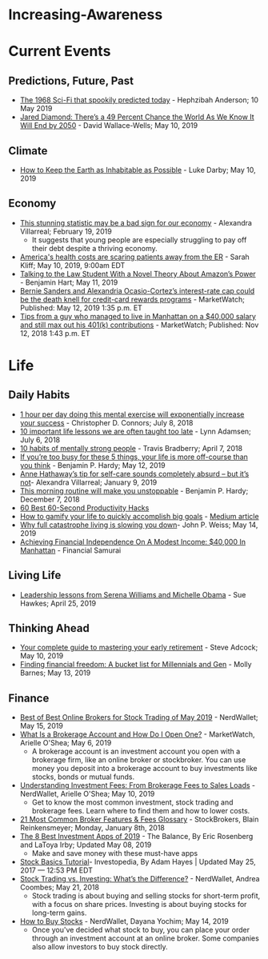 # Increasing-Awareness

# Current Events
## Predictions, Future, Past
* [The 1968 Sci-Fi that spookily predicted today](http://www.bbc.com/culture/story/20190509-the-1968-sci-fi-that-spookily-predicted-today?utm_source=pocket-newtab) - Hephzibah Anderson; 10 May 2019
* [Jared Diamond: There’s a 49 Percent Chance the World As We Know It Will End by 2050](http://nymag.com/intelligencer/2019/05/jared-diamond-on-his-new-book-upheaval.html?utm_source=pocket-newtab) - David Wallace-Wells; May 10, 2019

## Climate
* [How to Keep the Earth as Inhabitable as Possible](https://www.gq.com/story/uninhabitable-earth-david-wallace-wells-interview?utm_source=pocket-newtab) - Luke Darby; May 10, 2019

## Economy
* [This stunning statistic may be a bad sign for our economy](https://www.theladders.com/career-advice/this-stunning-statistic-may-be-a-bad-sign-for-our-economy?utm_swu=6280&utm_content=2/19-DNL%20MorningBrew&utm_term=DNL-2-19-19&utm_medium=email&utm_campaign=daily-newsletter&utm_source=member) - Alexandra Villarreal; February 19, 2019
  * It suggests that young people are especially struggling to pay off their debt despite a thriving economy.
* [America's health costs are scaring patients away from the ER](https://www.vox.com/health-care/2019/5/10/18526696/health-care-costs-er-emergency-room) - Sarah Kliff; May 10, 2019, 9:00am EDT 
* [Talking to the Law Student With a Novel Theory About Amazon’s Power](http://nymag.com/intelligencer/2019/05/amazon-antitrust-monopoly.html) - Benjamin Hart; May 11, 2019
* [Bernie Sanders and Alexandria Ocasio-Cortez’s interest-rate cap could be the death knell for credit-card rewards programs](https://www.marketwatch.com/story/how-bernie-sanders-and-alexandria-ocasio-cortezs-proposal-to-cap-credit-card-interest-rates-at-15-could-hurt-consumers-2019-05-10) - MarketWatch; Published: May 12, 2019 1:35 p.m. ET
* [Tips from a guy who managed to live in Manhattan on a $40,000 salary and still max out his 401(k) contributions](https://www.marketwatch.com/story/tips-from-a-guy-who-managed-to-live-in-manhattan-on-a-40000-salary-and-still-max-out-his-401k-contributions-2018-11-12) - MarketWatch; Published: Nov 12, 2018 1:43 p.m. ET

# Life
## Daily Habits
* [1 hour per day doing this mental exercise will exponentially increase your success](https://www.theladders.com/career-advice/1-hour-per-day-doing-this-mental-exercise-will-exponentially-increase-your-success) - Christopher D. Connors; July 8, 2018
* [10 important life lessons we are often taught too late](https://www.theladders.com/career-advice/10-important-life-lessons-we-are-often-taught-too-late) - Lynn Adamsen; July 6, 2018
* [10 habits of mentally strong people](https://www.theladders.com/career-advice/10-habits-of-mentally-strong-people) - Travis Bradberry; April 7, 2018
* [If you’re too busy for these 5 things, your life is more off-course than you think](https://www.theladders.com/career-advice/if-youre-too-busy-for-these-things-your-life-is-more-off-course-than-you-think) - Benjamin P. Hardy; May 12, 2019
* [Anne Hathaway’s tip for self-care sounds completely absurd – but it’s not](https://www.theladders.com/career-advice/anne-hathaways-tip-for-self-care-sounds-completely-absurd-but-its-not)- Alexandra Villarreal; January 9, 2019
* [This morning routine will make you unstoppable](https://www.theladders.com/career-advice/this-morning-routine-will-make-you-unstoppable) - Benjamin P. Hardy; December 7, 2018
* [60 Best 60-Second Productivity Hacks](https://bestlifeonline.com/60-second-productivity-hacks/)
* [How to gamify your life to quickly accomplish big goals](https://www.theladders.com/career-advice/how-to-gamify-your-life-to-quickly-accomplish-big-goals) - [Medium article](https://medium.com/the-mission/how-to-gamify-your-life-to-quickly-accomplish-big-goals-b81721299912)
* [Why full catastrophe living is slowing you down](https://www.theladders.com/career-advice/why-full-catastrophe-living-is-slowing-you-down)- John P. Weiss; May 14, 2019
* [Achieving Financial Independence On A Modest Income: $40,000 In Manhattan](https://www.financialsamurai.com/achieving-financial-independence-on-a-modest-income/) - Financial Samurai

## Living Life
* [Leadership lessons from Serena Williams and Michelle Obama](https://www.theladders.com/career-advice/leadership-lessons-from-serena-williams-and-michelle-obama?utm_swu=6280) - Sue Hawkes; April 25, 2019

## Thinking Ahead
* [Your complete guide to mastering your early retirement](https://www.theladders.com/career-advice/your-complete-guide-to-mastering-your-early-retirement) - Steve Adcock; May 10, 2019
* [Finding financial freedom: A bucket list for Millennials and Gen](https://www.theladders.com/career-advice/finding-financial-freedom-a-bucket-list-for-millennials-and-gen-z) - Molly Barnes; May 13, 2019

## Finance
* [Best of Best Online Brokers for Stock Trading of May 2019](https://www.nerdwallet.com/best/investing/online-brokers-for-stock-trading) - NerdWallet; May 15, 2019
* [What Is a Brokerage Account and How Do I Open One?](https://www.nerdwallet.com/blog/investing/what-is-how-to-open-brokerage-account/) - MarketWatch, Arielle O'Shea; May 6, 2019
  * A brokerage account is an investment account you open with a brokerage firm, like an online broker or stockbroker. You can use money you deposit into a brokerage account to buy investments like stocks, bonds or mutual funds.
* [Understanding Investment Fees: From Brokerage Fees to Sales Loads](https://www.nerdwallet.com/blog/investing/brokerage-commissions-fees/) - NerdWallet, Arielle O'Shea; May 10, 2019
  * Get to know the most common investment, stock trading and brokerage fees. Learn where to find them and how to lower costs.
* [21 Most Common Broker Features & Fees Glossary](https://www.stockbrokers.com/guides/features-fees) - StockBrokers, Blain Reinkensmeyer; Monday, January 8th, 2018
* [The 8 Best Investment Apps of 2019](https://www.thebalance.com/best-investment-apps-4154203) - The Balance,  By Eric Rosenberg and LaToya Irby; Updated May 08, 2019
  * Make and save money with these must-have apps 
* [Stock Basics Tutorial](https://www.investopedia.com/university/stocks/)- Investopedia, By Adam Hayes | Updated May 25, 2017 — 12:53 PM EDT
* [Stock Trading vs. Investing: What’s the Difference?](https://www.nerdwallet.com/blog/investing/stock-trading-vs-investing-whats-the-difference/) - NerdWallet, Andrea Coombes; May 21, 2018
  * Stock trading is about buying and selling stocks for short-term profit, with a focus on share prices. Investing is about buying stocks for long-term gains.
* [How to Buy Stocks](https://www.nerdwallet.com/blog/investing/how-to-buy-stocks/) - NerdWallet, Dayana Yochim; May 14, 2019
  * Once you've decided what stock to buy, you can place your order through an investment account at an online broker. Some companies also allow investors to buy stock directly.
